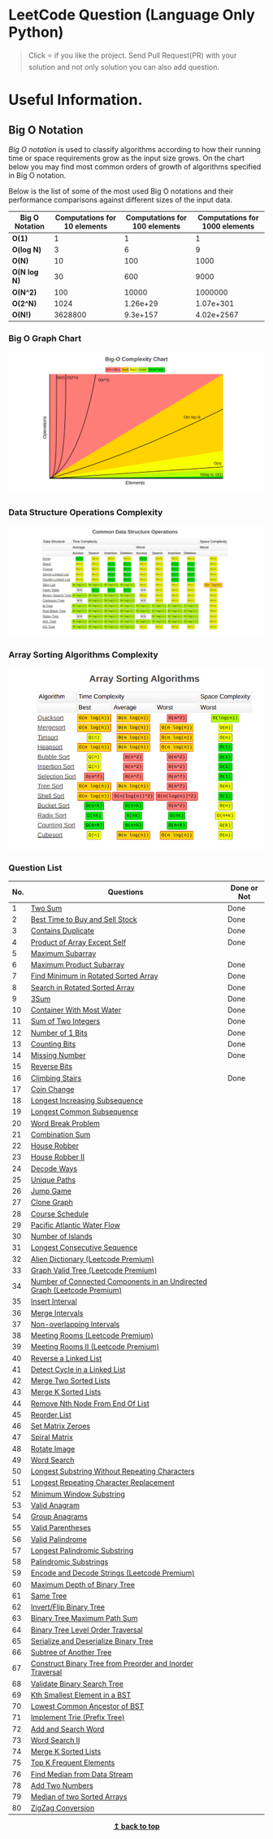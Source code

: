# LeetCode Question (Language Only Python)

> Click :star: if you like the project. Send Pull Request(PR) with your solution and not only solution you can also add question.

# Useful Information.

## Big O Notation

_Big O notation_ is used to classify algorithms according to how their running time or space requirements grow as the input size grows.
On the chart below you may find most common orders of growth of algorithms specified in Big O notation.

Below is the list of some of the most used Big O notations and their performance comparisons against different sizes of the input data.

| Big O Notation | Computations for 10 elements | Computations for 100 elements | Computations for 1000 elements |
| -------------- | ---------------------------- | ----------------------------- | ------------------------------ |
| **O(1)**       | 1                            | 1                             | 1                              |
| **O(log N)**   | 3                            | 6                             | 9                              |
| **O(N)**       | 10                           | 100                           | 1000                           |
| **O(N log N)** | 30                           | 600                           | 9000                           |
| **O(N^2)**     | 100                          | 10000                         | 1000000                        |
| **O(2^N)**     | 1024                         | 1.26e+29                      | 1.07e+301                      |
| **O(N!)**      | 3628800                      | 9.3e+157                      | 4.02e+2567                     |

### Big O Graph Chart

![Screenshots](./assets/graph.png)

### Data Structure Operations Complexity

![Screenshots](./assets/commonDataStructure.png)

### Array Sorting Algorithms Complexity

![Screenshots](./assets/sorting.png)

### Question List

| No. | Questions                                                                                                                                        | Done or Not |
| --- | ------------------------------------------------------------------------------------------------------------------------------------------------ | ----------- |
| 1   | [Two Sum](https://github.com/rahulpandey70/LeetCode-Questions/blob/master/Array/TwoSum.py)                                                       | Done        |
| 2   | [Best Time to Buy and Sell Stock](https://github.com/rahulpandey70/LeetCode-Questions/blob/master/Array/StockBuySell.py)                         | Done        |
| 3   | [Contains Duplicate](https://github.com/rahulpandey70/LeetCode-Questions/blob/master/Array/ContainsDuplicate.py)                                 | Done        |
| 4   | [Product of Array Except Self](https://github.com/rahulpandey70/LeetCode-Questions/blob/master/Array/Productofarrayexceptself.py)                | Done        |
| 5   | [Maximum Subarray](https://github.com/rahulpandey70/LeetCode-Questions/blob/master/Array/MaximumSubarray.py)                                     |
| 6   | [Maximum Product Subarray](https://github.com/rahulpandey70/LeetCode-Questions/blob/master/Array/MaximumProductSubarray.py)                      | Done        |
| 7   | [Find Minimum in Rotated Sorted Array](https://github.com/rahulpandey70/LeetCode-Questions/blob/master/Array/FindMinimuminRotatedSortedArray.py) | Done        |
| 8   | [Search in Rotated Sorted Array](https://github.com/rahulpandey70/LeetCode-Questions/blob/master/Array/SearchinRotatedSortedArray.py)            | Done        |
| 9   | [3Sum](https://github.com/rahulpandey70/LeetCode-Questions/blob/master/Solution's/3Sum.py)                                                       | Done        |
| 10  | [Container With Most Water](https://github.com/rahulpandey70/LeetCode-Questions/blob/master/Array/ContainerWithMostWater.py)                     | Done        |
| 11  | [Sum of Two Integers](https://github.com/rahulpandey70/LeetCode-Questions/blob/master/Solution's/SumoftwoIntegers.py)                            | Done        |
| 12  | [Number of 1 Bits](https://github.com/rahulpandey70/LeetCode-Questions/blob/master/Solution's/Numberof1Bits.py)                                  | Done        |
| 13  | [Counting Bits](https://github.com/rahulpandey70/LeetCode-Questions/blob/master/Solution's/CountingBits.py)                                      | Done        |
| 14  | [Missing Number](https://github.com/rahulpandey70/LeetCode-Questions/blob/master/Solution's/MissingNumber.py)                                    | Done        |
| 15  | [Reverse Bits]()                                                                                                                                 |
| 16  | [Climbing Stairs](https://github.com/rahulpandey70/LeetCode-Questions/blob/master/Solution's/ClimbingStairs.py)                                  | Done        |
| 17  | [Coin Change]()                                                                                                                                  |
| 18  | [Longest Increasing Subsequence]()                                                                                                               |
| 19  | [Longest Common Subsequence]()                                                                                                                   |
| 20  | [Word Break Problem]()                                                                                                                           |
| 21  | [Combination Sum]()                                                                                                                              |
| 22  | [House Robber]()                                                                                                                                 |
| 23  | [House Robber II]()                                                                                                                              |
| 24  | [Decode Ways]()                                                                                                                                  |
| 25  | [Unique Paths]()                                                                                                                                 |
| 26  | [Jump Game]()                                                                                                                                    |
| 27  | [Clone Graph]()                                                                                                                                  |
| 28  | [Course Schedule]()                                                                                                                              |
| 29  | [Pacific Atlantic Water Flow]()                                                                                                                  |
| 30  | [Number of Islands]()                                                                                                                            |
| 31  | [Longest Consecutive Sequence]()                                                                                                                 |
| 32  | [Alien Dictionary (Leetcode Premium)]()                                                                                                          |
| 33  | [Graph Valid Tree (Leetcode Premium)]()                                                                                                          |
| 34  | [Number of Connected Components in an Undirected Graph (Leetcode Premium)]()                                                                     |
| 35  | [Insert Interval]()                                                                                                                              |
| 36  | [Merge Intervals]()                                                                                                                              |
| 37  | [Non-overlapping Intervals]()                                                                                                                    |
| 38  | [Meeting Rooms (Leetcode Premium)]()                                                                                                             |
| 39  | [Meeting Rooms II (Leetcode Premium)]()                                                                                                          |
| 40  | [Reverse a Linked List]()                                                                                                                        |
| 41  | [Detect Cycle in a Linked List]()                                                                                                                |
| 42  | [Merge Two Sorted Lists]()                                                                                                                       |
| 43  | [Merge K Sorted Lists]()                                                                                                                         |
| 44  | [Remove Nth Node From End Of List]()                                                                                                             |
| 45  | [Reorder List]()                                                                                                                                 |
| 46  | [Set Matrix Zeroes]()                                                                                                                            |
| 47  | [Spiral Matrix]()                                                                                                                                |
| 48  | [Rotate Image]()                                                                                                                                 |
| 49  | [Word Search]()                                                                                                                                  |
| 50  | [Longest Substring Without Repeating Characters]()                                                                                               |
| 51  | [Longest Repeating Character Replacement]()                                                                                                      |
| 52  | [Minimum Window Substring]()                                                                                                                     |
| 53  | [Valid Anagram]()                                                                                                                                |
| 54  | [Group Anagrams]()                                                                                                                               |
| 55  | [Valid Parentheses]()                                                                                                                            |
| 56  | [Valid Palindrome]()                                                                                                                             |
| 57  | [Longest Palindromic Substring]()                                                                                                                |
| 58  | [Palindromic Substrings]()                                                                                                                       |
| 59  | [Encode and Decode Strings (Leetcode Premium)]()                                                                                                 |
| 60  | [Maximum Depth of Binary Tree]()                                                                                                                 |
| 61  | [Same Tree]()                                                                                                                                    |
| 62  | [Invert/Flip Binary Tree]()                                                                                                                      |
| 63  | [Binary Tree Maximum Path Sum]()                                                                                                                 |
| 64  | [Binary Tree Level Order Traversal]()                                                                                                            |
| 65  | [Serialize and Deserialize Binary Tree]()                                                                                                        |
| 66  | [Subtree of Another Tree]()                                                                                                                      |
| 67  | [Construct Binary Tree from Preorder and Inorder Traversal]()                                                                                    |
| 68  | [Validate Binary Search Tree]()                                                                                                                  |
| 69  | [Kth Smallest Element in a BST]()                                                                                                                |
| 70  | [Lowest Common Ancestor of BST]()                                                                                                                |
| 71  | [Implement Trie (Prefix Tree)]()                                                                                                                 |
| 72  | [Add and Search Word]()                                                                                                                          |
| 73  | [Word Search II]()                                                                                                                               |
| 74  | [Merge K Sorted Lists]()                                                                                                                         |
| 75  | [Top K Frequent Elements]()                                                                                                                      |
| 76  | [Find Median from Data Stream]()                                                                                                                 |
| 78  | [Add Two Numbers]()                                                                                                                              |
| 79  | [Median of two Sorted Arrays]()                                                                                                                  |
| 80  | [ZigZag Conversion]()                                                                                                                            |

<div align="center">
    <b><a href="#">↥ back to top</a></b>
</div>

